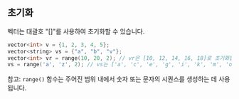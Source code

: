 ## 초기화

벡터는 대괄호 "[]"를 사용하여 초기화할 수 있습니다.

```cpp
vector<int> v = {1, 2, 3, 4, 5};
vector<string> vs = {"a", "b", "v"};
vector<int> vr = range(10, 20, 2); // vr은 [10, 12, 14, 16, 18]로 초기화됩니다.
vs = range('a', 'z', 2); // vs는 ['a', 'c', 'e', 'g', 'i', 'k', 'm', 'o', 'q', 's', 'u', 'w', 'y']로 초기화됩니다.
```

참고: `range()` 함수는 주어진 범위 내에서 숫자 또는 문자의 시퀀스를 생성하는 데 사용됩니다.